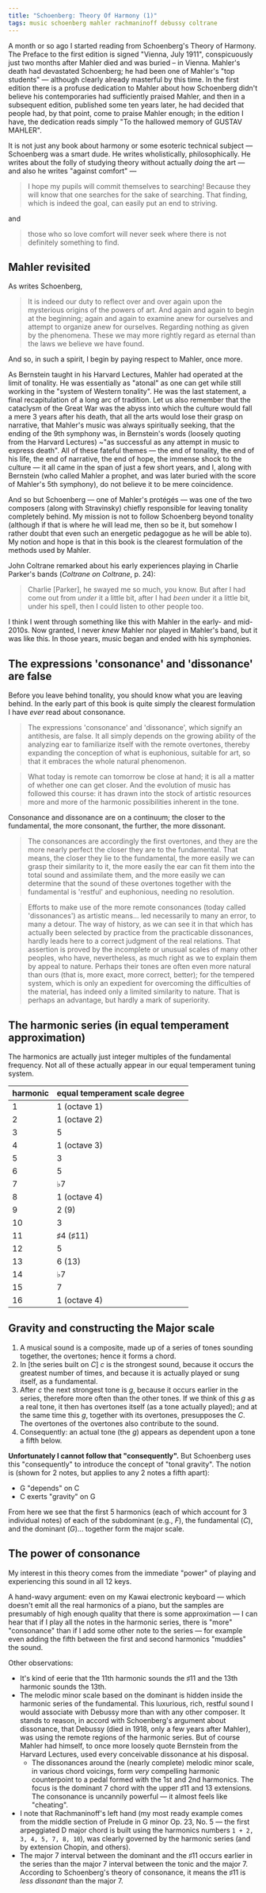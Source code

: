 ```yaml
---
title: "Schoenberg: Theory Of Harmony (1)"
tags: music schoenberg mahler rachmaninoff debussy coltrane
---
```


A month or so ago I started reading from Schoenberg's Theory of Harmony. The Preface to the first edition is signed "Vienna, July 1911", conspicuously just two months after Mahler died and was buried – in Vienna. Mahler's death had devastated Schoenberg; he had been one of Mahler's "top students" — although clearly already masterful by this time. In the first edition there is a profuse dedication to Mahler about how Schoenberg didn't believe his contemporaries had sufficiently praised Mahler, and then in a subsequent edition, published some ten years later, he had decided that people had, by that point, come to praise Mahler enough; in the edition I have, the dedication reads simply "To the hallowed memory of GUSTAV MAHLER".

It is not just any book about harmony or some esoteric technical subject — Schoenberg was a smart dude. He writes wholistically, philosophically. He writes about the folly of studying theory without actually _doing_ the art — and also he writes "against comfort" —

> I hope my pupils will commit themselves to searching! Because they will know that one searches for the sake of searching. That finding, which is indeed the goal, can easily put an end to striving.

and

> those who so love comfort will never seek where there is not definitely something to find.

## Mahler revisited

As writes Schoenberg,

> It is indeed our duty to reflect over and over again upon the mysterious origins of the powers of art. And again and again to begin at the beginning; again and again to examine anew for ourselves and attempt to organize anew for ourselves. Regarding nothing as given by the phenomena. These we may more rightly regard as eternal than the laws we believe we have found.

And so, in such a spirit, I begin by paying respect to Mahler, once more.

As Bernstein taught in his Harvard Lectures, Mahler had operated at the limit of tonality. He was essentially as "atonal" as one can get while still working in the "system of Western tonality". He was the last statement, a final recapitulation of a long arc of tradition. Let us also remember that the cataclysm of the Great War was the abyss into which the culture would fall a mere 3 years after his death, that all the arts would lose their grasp on narrative, that Mahler's music was always spiritually seeking, that the ending of the 9th symphony was, in Bernstein's words (loosely quoting from the Harvard Lectures) ~"as successful as any attempt in music to express death". All of these fateful themes — the end of tonality, the end of his life, the end of narrative, the end of hope, the immense shock to the culture — it all came in the span of just a few short years, and I, along with Bernstein (who called Mahler a prophet, and was later buried with the score of Mahler's 5th symphony), do not believe it to be mere coincidence.

And so but Schoenberg — one of Mahler's protégés — was one of the two composers (along with Stravinsky) chiefly responsible for leaving tonality completely behind. My mission is not to follow Schoenberg beyond tonality (although if that is where he will lead me, then so be it, but somehow I rather doubt that even such an energetic pedagogue as he will be able to). My notion and hope is that in this book is the clearest formulation of the methods used by Mahler.

John Coltrane remarked about his early experiences playing in Charlie Parker's bands (_Coltrane on Coltrane_, p. 24):

> Charlie \[Parker\], he swayed me so much, you know. But after I had come out from _under_ it a little bit, after I had _been_ under it a little bit, under his spell, then I could listen to other people too.

I think I went through something like this with Mahler in the early- and mid-2010s. Now granted, I never _knew_ Mahler nor played in Mahler's band, but it was like this. In those years, music began and ended with his symphonies.

## The expressions 'consonance' and 'dissonance' are false

Before you leave behind tonality, you should know what you are leaving behind. In the early part of this book is quite simply the clearest formulation I have _ever_ read about consonance.

> The expressions 'consonance' and 'dissonance', which signify an antithesis, are false. It all simply depends on the growing ability of the analyzing ear to familiarize itself with the remote overtones, thereby expanding the conception of what is euphonious, suitable for art, so that it embraces the whole natural phenomenon.

> What today is remote can tomorrow be close at hand; it is all a matter of whether one can get closer. And the evolution of music has followed this course: it has drawn into the stock of artistic resources more and more of the harmonic possibilities inherent in the tone.

Consonance and dissonance are on a continuum; the closer to the fundamental, the more consonant, the further, the more dissonant.

> The consonances are accordingly the first overtones, and they are the more nearly perfect the closer they are to the fundamental. That means, the closer they lie to the fundamental, the more easily we can grasp their similarity to it, the more easily the ear can fit them into the total sound and assimilate them, and the more easily we can determine that the sound of these overtones together with the fundamental is 'restful' and euphonious, needing no resolution.

> Efforts to make use of the more remote consonances (today called 'dissonances') as artistic means... led necessarily to many an error, to many a detour. The way of history, as we can see it in that which has actually been selected by practice from the practicable dissonances, hardly leads here to a correct judgment of the real relations. That assertion is proved by the incomplete or unusual scales of many other peoples, who have, nevertheless, as much right as we to explain them by appeal to nature. Perhaps their tones are often even more natural than ours (that is, more exact, more correct, better); for the tempered system, which is only an expedient for overcoming the difficulties of the material, has indeed only a limited similarity to nature. That is perhaps an advantage, but hardly a mark of superiority.

## The harmonic series (in equal temperament approximation)

The harmonics are actually just integer multiples of the fundamental frequency. Not all of these actually appear in our equal temperament tuning system.

| harmonic | equal temperament scale degree |
| :------- | :----------------------------- |
| 1        | 1 (octave 1)                   |
| 2        | 1 (octave 2)                   |
| 3        | 5                              |
| 4        | 1 (octave 3)                   |
| 5        | 3                              |
| 6        | 5                              |
| 7        | ♭7                             |
| 8        | 1 (octave 4)                   |
| 9        | 2 (9)                          |
| 10       | 3                              |
| 11       | ♯4 (♯11)                       |
| 12       | 5                              |
| 13       | 6 (13)                         |
| 14       | ♭7                             |
| 15       | 7                              |
| 16       | 1 (octave 4)                   |

## Gravity and constructing the Major scale

1. A musical sound is a composite, made up of a series of tones sounding together, the overtones; hence it forms a chord.
2. In [the series built on _C_] _c_ is the strongest sound, because it occurs the greatest number of times, and because it is actually played or sung itself, as a fundamental.
3. After _c_ the next strongest tone is _g_, because it occurs earlier in the series, therefore more often than the other tones. If we think of this _g_ as a real tone, it then has overtones itself (as a tone actually played); and at the same time this _g_, together with its overtones, presupposes the _C_. The overtones of the overtones also contribute to the sound.
4. Consequently: an actual tone (the _g_) appears as dependent upon a tone a fifth below.

**Unfortunately I cannot follow that "consequently".** But Schoenberg uses this "consequently" to introduce the concept of "tonal gravity". The notion is (shown for 2 notes, but applies to any 2 notes a fifth apart):

- G "depends" on C
- C exerts "gravity" on G

From here we see that the first 5 harmonics (each of which account for 3 individual notes) of each of the subdominant (e.g., _F_), the fundamental (_C_), and the dominant (_G_)... together form the major scale.

## The power of consonance

My interest in this theory comes from the immediate "power" of playing and experiencing this sound in all 12 keys.

A hand-wavy argument: even on my Kawai electronic keyboard — which doesn't emit all the real harmonics of a piano, but the samples are presumably of high enough quality that there is some approximation — I can hear that if I play all the notes in the harmonic series, there is "more" "consonance" than if I add some other note to the series — for example even adding the fifth between the first and second harmonics "muddies" the sound.

Other observations:

- It's kind of eerie that the 11th harmonic sounds the ♯11 and the 13th harmonic sounds the 13th.
- The melodic minor scale based on the dominant is hidden inside the harmonic series of the fundamental. This luxurious, rich, restful sound I would associate with Debussy more than with any other composer. It stands to reason, in accord with Schoenberg's argument about dissonance, that Debussy (died in 1918, only a few years after Mahler), was using the remote regions of the harmonic series. But of course Mahler had himself, to once more loosely quote Bernstein from the Harvard Lectures, used every conceivable dissonance at his disposal.
  - The dissonances around the (nearly complete) melodic minor scale, in various chord voicings, form _very_ compelling harmonic counterpoint to a pedal formed with the 1st and 2nd harmonics. The focus is the dominant 7 chord with the upper ♯11 and 13 extensions. The consonance is uncannily powerful — it almost feels like "cheating".
- I note that Rachmaninoff's left hand (my most ready example comes from the middle section of Prelude in G minor Op. 23, No. 5 — the first arpeggiated D major chord is built using the harmonics numbers `1 + 2, 3, 4, 5, 7, 8, 10`), was clearly governed by the harmonic series (and by extension Chopin, and others).
- The major 7 interval between the dominant and the ♯11 occurs earlier in the series than the major 7 interval between the tonic and the major 7. According to Schoenberg's theory of consonance, it means the ♯11 is _less dissonant_ than the major 7.

